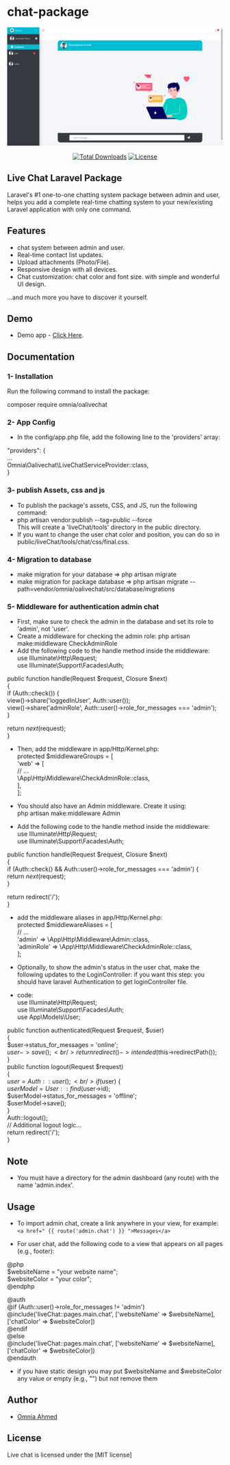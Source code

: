 # chat-package

<p style="text-align:center;width:100%;"><img src="/art/preview.png" alt="Live chat Laravel Package"></p>

<p align="center">
<a href="https://packagist.org/packages/omnia/oalivechat"><img src="https://poser.pugx.org/munafio/chatify/downloads?style=flat-square" alt="Total Downloads"></a>
<a href="https://packagist.org/packages/omnia/oalivechat"><img src="https://poser.pugx.org/munafio/chatify/license?style=flat-square" alt="License"></a>
</p>

## Live Chat Laravel Package

Laravel's #1 one-to-one chatting system package between admin and user, helps you add a complete real-time chatting system to your new/existing Laravel application with only one command.

## Features

- chat system between admin and user.
- Real-time contact list updates.
- Upload attachments (Photo/File).
- Responsive design with all devices.
- Chat customization: chat color and font size.
  with simple and wonderful UI design.

...and much more you have to discover it yourself.

## Demo

- Demo app - [Click Here](https://github.com/OmniaAhmed208/live_chat_demo).

## Documentation

### 1- Installation 

Run the following command to install the package:<br/>

composer require omnia/oalivechat

### 2- App Config

- In the config/app.php file, add the following line to the 'providers' array: <br/>

"providers": { <br/>
  ... <br/>
  Omnia\Oalivechat\LiveChatServiceProvider::class, <br/>
}

### 3- publish Assets, css and js

- To publish the package's assets, CSS, and JS, run the following command:
- php artisan vendor:publish --tag=public --force <br/>
 This will create a 'liveChat/tools' directory in the public directory. <br/>
- If you want to change the user chat color and position, you can do so in public/liveChat/tools/chat/css/final.css.

### 4- Migration to database

- make migration for your database => php artisan migrate
- make migration for package database => php artisan migrate --path=vendor/omnia/oalivechat/src/database/migrations

### 5- Middleware for authentication admin chat

- First, make sure to check the admin in the database and set its role to 'admin', not 'user'.
- Create a middleware for checking the admin role: php artisan make:middleware CheckAdminRole 
- Add the following code to the handle method inside the middleware: <br/>
use Illuminate\Http\Request; <br/>
use Illuminate\Support\Facades\Auth; <br/>

public function handle(Request $request, Closure $next) <br/>
{ <br/>
  if (Auth::check()) { <br/>
    view()->share('loggedInUser', Auth::user()); <br/>
    view()->share('adminRole', Auth::user()->role_for_messages === 'admin'); <br/>
  } <br/>

  return $next($request); <br/>
}

- Then, add the middleware in app/Http/Kernel.php:  <br/>
protected $middlewareGroups = [ <br/>
  'web' => [ <br/>
    // ... <br/>
    \App\Http\Middleware\CheckAdminRole::class, <br/>
  ], <br/>
];

- You should also have an Admin middleware. Create it using: <br/>
 php artisan make:middleware Admin
- Add the following code to the handle method inside the middleware:<br/>
use Illuminate\Http\Request; <br/>
use Illuminate\Support\Facades\Auth; <br/>

public function handle(Request $request, Closure $next) <br/>
{ <br/>
  if (Auth::check() && Auth::user()->role_for_messages === 'admin') { <br/>
    return $next($request); <br/>
  } <br/>

  return redirect('/'); <br/>
}

- add the middleware aliases in app/Http/Kernel.php: <br/>
protected $middlewareAliases = [ <br/>
  // ... <br/>
  'admin' => \App\Http\Middleware\Admin::class, <br/>
  'adminRole' => \App\Http\Middleware\CheckAdminRole::class, <br/>
]; 

- Optionally, to show the admin's status in the user chat, make the following updates to the LoginController:
if you want this step: you should have laravel Authentication to get loginController file.

- code:<br/>
use Illuminate\Http\Request; <br/>
use Illuminate\Support\Facades\Auth; <br/>
use App\Models\User; <br/>

public function authenticated(Request $request, $user) <br/>
{<br/>
    $user->status_for_messages = 'online';<br/>
    $user->save();<br/>
    return redirect()->intended($this->redirectPath());<br/>
}<br/>
public function logout(Request $request) <br/>
{<br/>
  $user = Auth::user();<br/>
  if ($user) { <br/>
      $userModel = User::find($user->id);<br/>
      $userModel->status_for_messages = 'offline';<br/>
      $userModel->save();<br/>
  }<br/>
  Auth::logout();<br/>
  // Additional logout logic... <br/>
  return redirect('/'); <br/>
}

## Note

- You must have a directory for the admin dashboard (any route) with the name 'admin.index'.

## Usage

- To import admin chat, create a link anywhere in your view, for example: <br/>
`<a href=" {{ route('admin.chat') }} ">Messages</a>` <br/>

- For user chat, add the following code to a view that appears on all pages (e.g., footer):<br/>

@php<br/>
    $websiteName = "your website name";<br/>
    $websiteColor = "your color";<br/>
@endphp<br/>

@auth <br/>
  @if (Auth::user()->role_for_messages != 'admin') <br/>
      @include('liveChat::pages.main.chat', ['websiteName' => $websiteName], ['chatColor' => $websiteColor]) <br/>
  @endif <br/>
@else <br/>
  @include('liveChat::pages.main.chat', ['websiteName' => $websiteName], ['chatColor' => $websiteColor])<br/>
@endauth

- if you have static design you may put $websiteName and $websiteColor any value or empty (e.g., "") but not remove them

## Author

- [Omnia Ahmed](https://omnia-ahmed.onrender.com/index)

## License

Live chat is licensed under the [MIT license]
